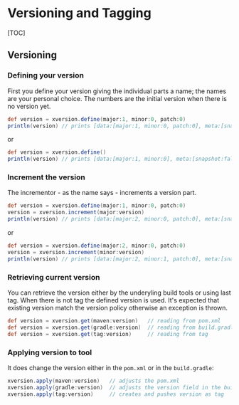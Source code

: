 # Versioning and Tagging

[TOC]

## Versioning

### Defining your version

First you define your version giving the individual parts
a name; the names are your personal choice. The numbers
are the initial version when there is no version yet.

```groovy
def version = xversion.define(major:1, minor:0, patch:0)
println(version) // prints [data:[major:1, minor:0, patch:0], meta:[snapshot:false, prefix:'v']]
```

or

```groovy
def version = xversion.define()
println(version) // prints [data:[major:1, minor:0], meta:[snapshot:false, prefix:'v']]
```

### Increment the version

The incrementor - as the name says - increments a version part.

```groovy
def version = xversion.define(major:1, minor:0, patch:0)
version = xversion.increment(major:version)
println(version) // prints [data:[major:2, minor:0, patch:0], meta:[snapshot:false, prefix,'v']]
```

or

```groovy
def version = xversion.define(major:2, minor:0, patch:0)
version = xversion.increment(minor:version)
println(version) // prints [data:[major:2, minor:1, patch:0], meta:[snapshot:false, prefix,'v']]
```

### Retrieving current version

You can retrieve the version either by the underyling build tools
or using last tag. When there is not tag the defined version is
used. It's expected that existing version match the version policy
otherwise an exception is thrown.

```groovy
def version = xversion.get(maven:version)   // reading from pom.xml
def version = xversion.get(gradle:version)  // reading from build.gradle
def version = xversion.get(tag:version)     // reading from tag
```


### Applying version to tool

It does change the version either in the `pom.xml` or in the `build.gradle`:

```groovy
xversion.apply(maven:version)   // adjusts the pom.xml
xversion.apply(gradle:version)  // adjusts the version field in the build.gradle
xversion.apply(tag:version)     // creates and pushes version as tag
```
